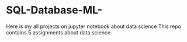 # SQL-Database-ML-
Here is my all projects on jupyter notebook about data science
This repo contains 5 assignments about data science
